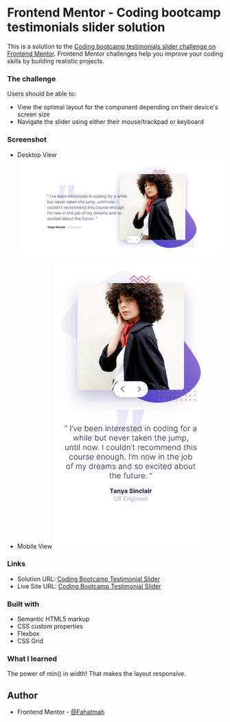 # Frontend Mentor - Coding bootcamp testimonials slider solution

This is a solution to the [Coding bootcamp testimonials slider challenge on Frontend Mentor](https://www.frontendmentor.io/challenges/coding-bootcamp-testimonials-slider-4FNyLA8JL). Frontend Mentor challenges help you improve your coding skills by building realistic projects.

### The challenge

Users should be able to:

-  View the optimal layout for the component depending on their device's screen size
-  Navigate the slider using either their mouse/trackpad or keyboard

### Screenshot

-  Desktop View
   ![](/assets/desktop-view.png)

-  Mobile View
   ![](/assets/mobile-view.png)

### Links

-  Solution URL: [Coding Bootcamp Testimonial Slider]()
-  Live Site URL: [Coding Bootcamp Testimonial Slider]()

### Built with

-  Semantic HTML5 markup
-  CSS custom properties
-  Flexbox
-  CSS Grid

### What I learned

The power of min() in width! That makes the layout responsive.

## Author

-  Frontend Mentor - [@Fahatmah](https://www.frontendmentor.io/profile/Fahatmah)
